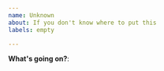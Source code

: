```yaml
---
name: Unknown
about: If you don't know where to put this
labels: empty

---
```

<!-- Please only use this template for submitting zomg requests -->

**What's going on?**:

